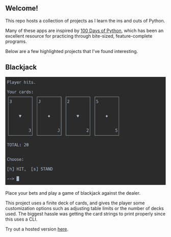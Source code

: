 ## Welcome!

This repo hosts a collection of projects as I learn the ins and outs of Python.

Many of these apps are inspired by [100 Days of Python](https://100daysofpython.dev/), which has been an excellent resource for practicing through bite-sized, feature-complete programs. 

Below are a few highlighted projects that I've found interesting.



## Blackjack

![Blackjack](https://raw.githubusercontent.com/serocha/python-projects/main/imgs/blackjack.png)

Place your bets and play a game of blackjack against the dealer.

This project uses a finite deck of cards, and gives the player some customization options such as adjusting table limits or the number of decks used. The biggest hassle was getting the card strings to print properly since this uses a CLI.

Try out a hosted version [here](https://replit.com/@srocha/blackjack?v=1).